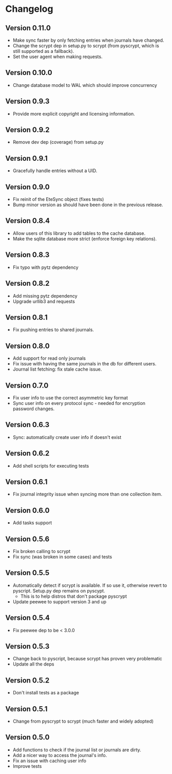 # Changelog

## Version 0.11.0
* Make sync faster by only fetching entries when journals have changed.
* Change the scrypt dep in setup.py to scrypt (from pyscrypt, which is still supported as a fallback).
* Set the user agent when making requests.

## Version 0.10.0
* Change database model to WAL which should improve concurrency

## Version 0.9.3
* Provide more explicit copyright and licensing information.

## Version 0.9.2
* Remove dev dep (coverage) from setup.py

## Version 0.9.1
* Gracefully handle entries without a UID.

## Version 0.9.0
* Fix reinit of the EteSync object (fixes tests)
* Bump minor version as should have been done in the previous release.

## Version 0.8.4
* Allow users of this library to add tables to the cache database.
* Make the sqlite database more strict (enforce foreign key relations).

## Version 0.8.3
* Fix typo with pytz dependency

## Version 0.8.2
* Add missing pytz dependency
* Upgrade urllib3 and requests

## Version 0.8.1
* Fix pushing entries to shared journals.

## Version 0.8.0
* Add support for read only journals
* Fix issue with having the same journals in the db for different users.
* Journal list fetching: fix stale cache issue.

## Version 0.7.0
* Fix user info to use the correct asymmetric key format
* Sync user info on every protocol sync - needed for encryption password changes.

## Version 0.6.3
* Sync: automatically create user info if doesn't exist

## Version 0.6.2
* Add shell scripts for executing tests

## Version 0.6.1
* Fix journal integrity issue when syncing more than one collection item.

## Version 0.6.0
* Add tasks support

## Version 0.5.6
* Fix broken calling to scrypt
* Fix sync (was broken in some cases) and tests

## Version 0.5.5
* Automatically detect if scrypt is available. If so use it, otherwise revert to pyscript. Setup.py dep remains on pyscypt.
  * This is to help distros that don't package pyscrypt
* Update peewee to support version 3 and up

## Version 0.5.4
* Fix peewee dep to be < 3.0.0

## Version 0.5.3
* Change back to pyscript, because scrypt has proven very problematic
* Update all the deps

## Version 0.5.2
* Don't install tests as a package

## Version 0.5.1
* Change from pyscrypt to scrypt (much faster and widely adopted)

## Version 0.5.0
* Add functions to check if the journal list or journals are dirty.
* Add a nicer way to access the journal's info.
* Fix an issue with caching user info
* Improve tests

